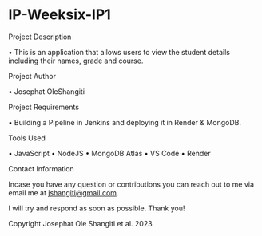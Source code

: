 # IP-Weeksix-IP1

Project Description

• This is an application that allows users to view the student details including their names, grade and course.

Project Author

• Josephat OleShangiti

Project Requirements

• Building a Pipeline in Jenkins and deploying it in Render & MongoDB.

Tools Used

• JavaScript
• NodeJS
• MongoDB Atlas
• VS Code
• Render

Contact Information

Incase you have any question or contributions you can reach out to me via email me at jshangiti@gmail.com.

I will try and respond as soon as possible. Thank you!

Copyright Josephat Ole Shangiti et al. 2023
